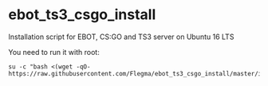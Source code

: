 # ebot_ts3_csgo_install
Installation script for EBOT, CS:GO and TS3 server on Ubuntu 16 LTS

You need to run it with root:
```
su -c "bash <(wget -qO- https://raw.githubusercontent.com/Flegma/ebot_ts3_csgo_install/master/install.sh)"
```
